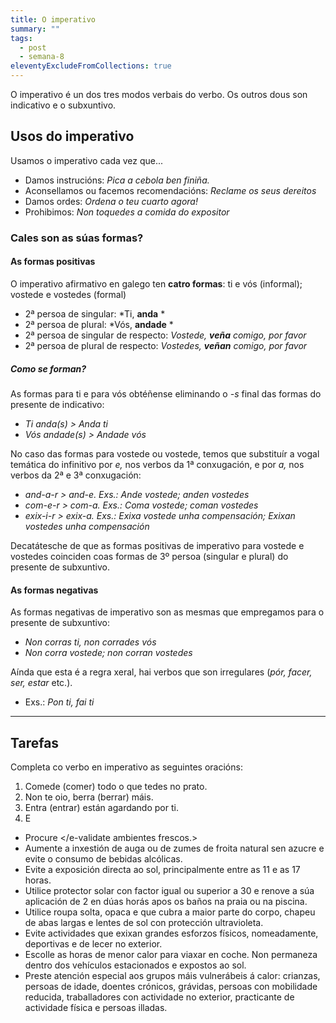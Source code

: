 ```yaml
---
title: O imperativo
summary: ""
tags:
  - post
  - semana-8
eleventyExcludeFromCollections: true
---
```

O imperativo é un dos tres modos verbais do verbo. Os outros dous son indicativo e o subxuntivo. 

## Usos do imperativo

Usamos o imperativo cada vez que...

* Damos instrucións: *Pica a cebola ben finiña.*
* Aconsellamos ou facemos recomendacións: *Reclame os seus dereitos*
* Damos ordes: *Ordena o teu cuarto agora!*
* Prohibimos: *Non toquedes a comida do expositor*

### Cales son as súas formas?

#### As formas positivas

O imperativo afirmativo en galego ten **catro formas**: ti e vós (informal); vostede e vostedes (formal)

* 2ª persoa de singular: *Ti, **anda** *
* 2ª persoa de plural: *Vós, **andade** *
* 2ª persoa de singular de respecto: *Vostede, **veña** comigo, por favor*
* 2ª persoa de plural de respecto: *Vostedes, **veñan** comigo, por favor* 

##### Como se forman?

As formas para ti e para vós obtéñense eliminando o *\-s* final das formas do presente de indicativo: 

* *Ti anda(s) > Anda ti*
* *Vós andade(s) > Andade vós*

No caso das formas para vostede ou vostede, temos que substituír a vogal temática do infinitivo por *e,* nos verbos da 1ª conxugación, e por *a,* nos verbos da 2ª e 3ª conxugación:

* *and-a-r > and-e.  Exs.:  Ande vostede; anden vostedes*
* *com-e-r > com-a. Exs.: Coma vostede; coman vostedes*
* *exix-i-r > exix-a. Exs.: Exixa vostede unha compensación; Exixan vostedes unha compensación*

Decatátesche de que as formas positivas de imperativo para vostede e vostedes coinciden coas formas de 3º persoa (singular e plural) do presente de subxuntivo.

#### As formas negativas

As formas negativas de imperativo son as mesmas que empregamos para o presente de subxuntivo:

* *Non corras ti, non corrades vós*
* *Non corra vostede; non corran vostedes*

Aínda que esta é a regra xeral, hai verbos que son irregulares (*pór, facer, ser, estar* etc.).

* Exs.: *Pon ti, fai ti* 

- - -

## Tarefas

Completa co verbo en imperativo as seguintes oracións:
1. <e-validate>Comede</e-validate> (comer) todo o que tedes no prato.
2. Non te oio, <e-validate>berra</e-validate> (berrar) máis.
3. <e-validate>Entra</e-validate> (entrar) están agardando por ti.
4. E

- <e-validate> Procure </e-validate ambientes frescos.>
- Aumente a inxestión de auga ou de zumes de froita natural sen azucre e evite o consumo de bebidas alcólicas.
- Evite a exposición directa ao sol, principalmente entre as 11 e as 17 horas.
- Utilice protector solar con factor igual ou superior a 30 e renove a súa aplicación de 2 en dúas horás apos os baños na praia ou na piscina.
- Utilice roupa solta, opaca e que cubra a maior parte do corpo, chapeu de abas largas e lentes de sol con protección ultravioleta.
- Evite actividades que exixan grandes esforzos físicos, nomeadamente, deportivas e de lecer no exterior.
- Escolle as horas de menor calor para viaxar en coche. Non permaneza dentro dos vehículos estacionados e expostos ao sol.
- Preste atención especial aos grupos máis vulnerábeis á calor: crianzas, persoas de idade, doentes crónicos, grávidas, persoas con mobilidade reducida, traballadores con actividade no exterior, practicante de actividade física e persoas illadas.


